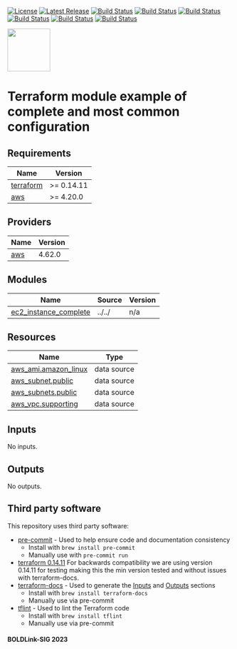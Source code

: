 [![License](https://img.shields.io/badge/License-Apache-blue.svg)](https://github.com/boldlink/terraform-aws-ec2/blob/main/LICENSE)
[![Latest Release](https://img.shields.io/github/release/boldlink/terraform-aws-ec2.svg)](https://github.com/boldlink/terraform-aws-ec2/releases/latest)
[![Build Status](https://github.com/boldlink/terraform-aws-ec2/actions/workflows/update.yaml/badge.svg)](https://github.com/boldlink/terraform-aws-ec2/actions)
[![Build Status](https://github.com/boldlink/terraform-aws-ec2/actions/workflows/release.yaml/badge.svg)](https://github.com/boldlink/terraform-aws-ec2/actions)
[![Build Status](https://github.com/boldlink/terraform-aws-ec2/actions/workflows/pre-commit.yaml/badge.svg)](https://github.com/boldlink/terraform-aws-ec2/actions)
[![Build Status](https://github.com/boldlink/terraform-aws-ec2/actions/workflows/pr-labeler.yaml/badge.svg)](https://github.com/boldlink/terraform-aws-ec2/actions)
[![Build Status](https://github.com/boldlink/terraform-aws-ec2/actions/workflows/checkov.yaml/badge.svg)](https://github.com/boldlink/terraform-aws-ec2/actions)
[![Build Status](https://github.com/boldlink/terraform-aws-ec2/actions/workflows/auto-badge.yaml/badge.svg)](https://github.com/boldlink/terraform-aws-ec2/actions)

[<img src="https://avatars.githubusercontent.com/u/25388280?s=200&v=4" width="96"/>](https://boldlink.io)

# Terraform  module example of complete and most common configuration


<!-- BEGINNING OF PRE-COMMIT-TERRAFORM DOCS HOOK -->
## Requirements

| Name | Version |
|------|---------|
| <a name="requirement_terraform"></a> [terraform](#requirement\_terraform) | >= 0.14.11 |
| <a name="requirement_aws"></a> [aws](#requirement\_aws) | >= 4.20.0 |

## Providers

| Name | Version |
|------|---------|
| <a name="provider_aws"></a> [aws](#provider\_aws) | 4.62.0 |

## Modules

| Name | Source | Version |
|------|--------|---------|
| <a name="module_ec2_instance_complete"></a> [ec2\_instance\_complete](#module\_ec2\_instance\_complete) | ../../ | n/a |

## Resources

| Name | Type |
|------|------|
| [aws_ami.amazon_linux](https://registry.terraform.io/providers/hashicorp/aws/latest/docs/data-sources/ami) | data source |
| [aws_subnet.public](https://registry.terraform.io/providers/hashicorp/aws/latest/docs/data-sources/subnet) | data source |
| [aws_subnets.public](https://registry.terraform.io/providers/hashicorp/aws/latest/docs/data-sources/subnets) | data source |
| [aws_vpc.supporting](https://registry.terraform.io/providers/hashicorp/aws/latest/docs/data-sources/vpc) | data source |

## Inputs

No inputs.

## Outputs

No outputs.
<!-- END OF PRE-COMMIT-TERRAFORM DOCS HOOK -->

## Third party software
This repository uses third party software:
* [pre-commit](https://pre-commit.com/) - Used to help ensure code and documentation consistency
  * Install with `brew install pre-commit`
  * Manually use with `pre-commit run`
* [terraform 0.14.11](https://releases.hashicorp.com/terraform/0.14.11/) For backwards compatibility we are using version 0.14.11 for testing making this the min version tested and without issues with terraform-docs.
* [terraform-docs](https://github.com/segmentio/terraform-docs) - Used to generate the [Inputs](#Inputs) and [Outputs](#Outputs) sections
  * Install with `brew install terraform-docs`
  * Manually use via pre-commit
* [tflint](https://github.com/terraform-linters/tflint) - Used to lint the Terraform code
  * Install with `brew install tflint`
  * Manually use via pre-commit

#### BOLDLink-SIG 2023
